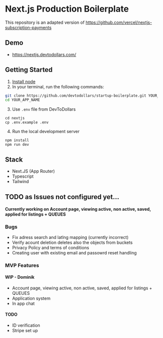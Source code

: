 # Next.js Production Boilerplate

This repository is an adapted version of https://github.com/vercel/nextjs-subscription-payments 

## Demo

- https://nextjs.devtodollars.com/

## Getting Started

1. [Install node](https://nodejs.org/en/download)
2. In your terminal, run the following commands:

```bash
git clone https://github.com/devtodollars/startup-boilerplate.git YOUR_APP_NAME
cd YOUR_APP_NAME
```
3. Use `.env` file from DevToDollars
```
cd nextjs
cp .env.example .env
```
4. Run the local development server
```
npm install
npm run dev
```

## Stack

- Next.JS (App Router)
- Typescript
- Tailwind


## TODO as Issues not configured yet...

#### Currently working on  Account page, viewing active, non active, saved, applied for listings + QUEUES

### Bugs
* Fix adress search and latlng mapping (currently incorrect)
* Verify acount deletion deletes also the objects from buckets
* Privacy Policy and terms of conditions
* Creating user with existing email and passowrd reset handling


### MVP Features

#### WIP - Dominik
* Account page, viewing active, non active, saved, applied for listings + QUEUES
* Application system
* In app chat


#### TODO
* ID verification
* Stripe set up 



